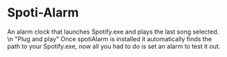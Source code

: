 # Spoti-Alarm
An alarm clock that launches Spotify.exe and plays the last song selected. \n
"Plug and play" Once spotiAlarm is installed it automatically finds the path to your Spotify.exe, now all you had to do is set an alarm to test it out. 

